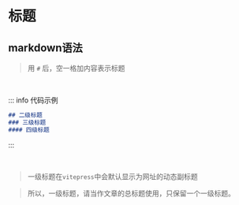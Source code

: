 # 标题

## markdown语法

> 用 `#` 后，空一格加内容表示标题

<br>

::: info  <Badge type='info'>代码示例</Badge>
```markdown
## 二级标题
### 三级标题
#### 四级标题
```
:::

<br>

> 一级标题在`vitepress`中会默认显示为网址的动态副标题

> 所以，一级标题，请当作文章的总标题使用，只保留一个一级标题。

